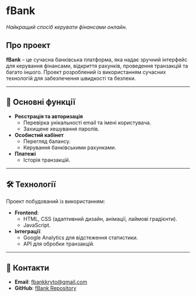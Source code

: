 
# **fBank**

_Найкращий спосіб керувати фінансами онлайн._

## Про проект  
**fBank** – це сучасна банківська платформа, яка надає зручний інтерфейс для керування фінансами, відкриття рахунків, проведення транзакцій та багато іншого. Проект розроблений із використанням сучасних технологій для забезпечення швидкості та безпеки.

---

## 🚀 Основні функції

- **Реєстрація та авторизація**
  - Перевірка унікальності email та імені користувача.
  - Захищене хешування паролів.
- **Особистий кабінет**
  - Перегляд балансу.
  - Керування банківськими рахунками.
- **Платежі**
  - Історія транзакцій.
  
---

## 🛠 Технології

Проект побудований із використанням:

- **Frontend**:
  - HTML, CSS (адаптивний дизайн, анімації, лаймові градієнти).
  - JavaScript.
- **Інтеграції**:
  - Google Analytics для відстеження статистики.
  - API для обробки транзакцій.

---

## 🤝 Контакти



- **Email**: fbankkryto@gmail.com
- **GitHub**: [fBank Repository](https://github.com/MakaroshkaLove/Bank_Project_Anton.git)
